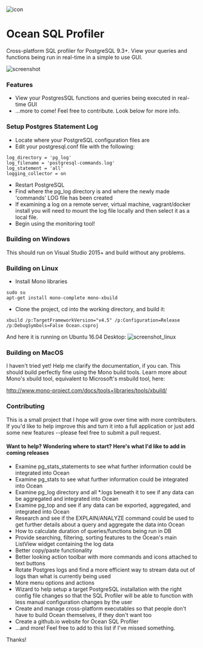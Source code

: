 ![icon](http://i.imgur.com/0wQbb8q.png)

# Ocean SQL Profiler #
Cross-platform SQL profiler for PostgreSQL 9.3+. View your queries and functions being run in real-time in a simple to use GUI.

![screenshot](http://i.imgur.com/oFqnQYn.jpg "Screenshot on Windows 10")

### Features ###

* View your PostgresSQL functions and queries being executed in real-time GUI
* ...more to come! Feel free to contribute. Look below for more info.

### Setup Postgres Statement Log ###
* Locate where your PostgreSQL configuration files are
* Edit your postgresql.conf file with the following:
````
log_directory = 'pg_log'                    
log_filename = 'postgresql-commands.log'
log_statement = 'all'
logging_collector = on
````
* Restart PostgreSQL
* Find where the pg_log directory is and where the newly made 'commands' LOG file has been created
* If examining a log on a remote server, virtual machine, vagrant/docker install you will need to mount the log file locally and then select it as a local file.
* Begin using the monitoring tool!

### Building on Windows ###

This should run on Visual Studio 2015+ and build without any problems.

### Building on Linux ###

* Install Mono libraries

````
sudo su
apt-get install mono-complete mono-xbuild
````

* Clone the project, cd into the working directory, and build it:

````
xbuild /p:TargetFrameworkVersion="v4.5" /p:Configuration=Release /p:DebugSymbols=False Ocean.csproj
````

And here it is running on Ubuntu 16.04 Desktop:
![screenshot_linux](http://i.imgur.com/dGJAuUl.jpg)

### Building on MacOS ###

I haven't tried yet! Help me clarify the documentation, if you can. This should build perfectly fine using the Mono build tools. Learn more about Mono's xbuild tool, equivalent to Microsoft's msbuild tool, here:

http://www.mono-project.com/docs/tools+libraries/tools/xbuild/

### Contributing ###

This is a small project that I hope will grow over time with more contributers. If you'd like to help improve this and turn it into a full application or just add some new features --please feel free to submit a pull request.

#### Want to help? Wondering where to start? Here's what I'd like to add in coming releases ####

* Examine pg_stats_statements to see what further information could be integrated into Ocean
* Examine pg_stats to see what further information could be integrated into Ocean
* Examine pg_log directory and all *.logs beneath it to see if any data can be aggregated and integrated into Ocean
* Examine pg_top and see if any data can be exported, aggregated, and integrated into Ocean
* Research and see if the EXPLAIN/ANALYZE command could be used to get further details about a query and aggregate the data into Ocean
* How to calculate duration of queries/functions being run in DB
* Provide searching, filtering, sorting features to the Ocean's main ListView widget containing the log data
* Better copy/paste functionality
* Better looking action toolbar with more commands and icons attached to text buttons
* Rotate Postgres logs and find a more efficient way to stream data out of logs than what is currently being used
* More menu options and actions
* Wizard to help setup a target PostgreSQL installation with the right config file changes so that the SQL Profiler will be able to function with less manual configuration changes by the user
* Create and manage cross-platform executables so that people don't have to build Ocean themselves, if they don't want too
* Create a github.io website for Ocean SQL Profiler
* ...and more! Feel free to add to this list if I've missed something.

Thanks!

